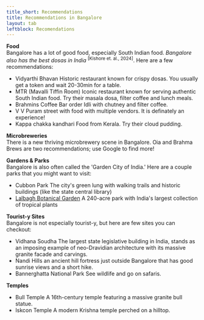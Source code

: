 ```yaml
---
title_short: Recommendations
title: Recommendations in Bangalore
layout: tab
leftblock: Recomendations
---
```

**Food**  
Bangalore has a lot of good food, especially South Indian food. 
*Bangalore also has the best dosas in India* <sup>[Kishore et. al., 2024]</sup>.
Here are a few recommendations:
- <span class="establishment">Vidyarthi Bhavan</span> Historic restaurant known for crispy dosas. You usually get a token and wait 20-30min for a table.
- <span class="establishment">MTR (Mavalli Tiffin Room)</span>  Iconic restaurant known for serving authentic South Indian food. Try their masala dosa, filter coffee and lunch meals.  
- <span class="establishment">Brahmins Coffee Bar</span> order Idli with chutney and filter coffee.
- <span class="establishment">V V Puram</span> street with food with multiple vendors. It is definately an experience!
- <span class="establishment">Kappa chakka kandhari</span>  Food from Kerala. Try their cloud pudding. 

**Microbreweries**  
There is a new thriving microbrewery scene in Bangalore. Oia and Brahma Brews are two recommendations; use Google to find more!

**Gardens & Parks**  
Bangalore is also often called the 'Garden City of India.' Here are a couple parks that you might want to visit:
- <span class="establishment">Cubbon Park</span> The city's green lung with walking trails and historic buildings (like the state central library)
- <span class="establishment">[Lalbagh Botanical Garden](https://lalbaghbotanicalgarden.in/)</span> A 240-acre park with India's largest collection of tropical plants

**Tourist-y Sites**  
Bangalore is not especially tourist-y, but here are few sites you can checkout:
- <span class="establishment">Vidhana Soudha</span> The largest state legislative building in India, stands as an imposing example of neo-Dravidian architecture with its massive granite facade and carvings.
- <span class="establishment">Nandi Hills</span> an ancient hill fortress just outside Bangalore that has good sunrise views and a short hike.
- <span class="establishment">Bannerghatta National Park</span> See wildlife and go on safaris.

**Temples**  
- <span class="establishment">Bull Temple</span> A 16th-century temple featuring a massive granite bull statue.
- <span class="establishment">Iskcon Temple</span> A modern Krishna temple perched on a hilltop.
